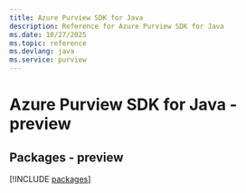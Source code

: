 ```yaml
---
title: Azure Purview SDK for Java
description: Reference for Azure Purview SDK for Java
ms.date: 10/27/2025
ms.topic: reference
ms.devlang: java
ms.service: purview
---
```

# Azure Purview SDK for Java - preview
## Packages - preview
[!INCLUDE [packages](purview-index.md)]